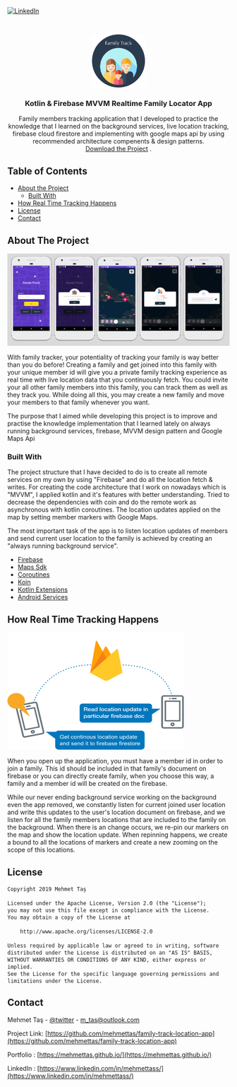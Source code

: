 [![LinkedIn][linkedin-shield]][linkedin-url]

<br />
<p align="center">
  <a href="https://www.linkedin.com/in/mehmettass">
    <img src="images/logo.png" alt="" width="120" height="120">
  </a>

  <h3 align="center">Kotlin & Firebase MVVM Realtime Family Locator App</h3>

  <p align="center">
    Family members tracking application that I developed to practice the knowledge that I learned on the background services, live location tracking, firebase cloud firestore and implementing with google maps api by using recommended architecture compenents & design patterns.
    <br />
    <a href="">Download the Project</a>
    .
</p>

## Table of Contents

* [About the Project](#about-the-project)
  * [Built With](#built-with)
* [How Real Time Tracking Happens](#how-real-time-tracking-happens)
* [License](#license)
* [Contact](#contact)

## About The Project

[![Product Name Screen Shot][product-screenshot]]()

With family tracker, your potentiality of tracking your family is way better than you do before! Creating a family and get joined into this family with your unique member id will give you a private family tracking experience as real time with live location data that you continuously fetch. You could invite your all other family members into this family, you can track them as well as they track you. While doing all this, you may create a new family and move your members to that family whenever you want.

The purpose that I aimed while developing this project is to improve and practise the knowledge implementation that I learned lately on always running background services, firebase, MVVM design pattern and Google Maps Api

### Built With

The project structure that I have decided to do is to create all remote services on my own by using "Firebase" and do all the location fetch & writes. For creating the code architecture that I work on nowadays which is "MVVM", I applied kotlin and it's features with better understanding. Tried to decrease the dependencies with coin and do the remote work as asynchronous with kotlin coroutines. The location updates applied on the map by setting member markers with Google Maps. 

The most important task of the app is to listen location updates of members and send current user location to the family is achieved by creating an "always running background service". 

* [Firebase](https://firebase.google.com/)
* [Maps Sdk](https://developers.google.com/maps/documentation/android-sdk/intro)
* [Coroutines](https://kotlinlang.org/docs/reference/coroutines-overview.html)
* [Koin](https://github.com/InsertKoinIO/koin)
* [Kotlin Extensions](https://kotlinlang.org/docs/reference/extensions.html)
* [Android Services](https://developer.android.com/guide/components/services)

## How Real Time Tracking Happens

<p align="left">
    <img src="images/flow.png" alt="" width="400" height="265">
 </p>
 
 When you open up the application, you must have a member id in order to join a family. This id should be included in that family's document on firebase or you can directly create family, when you choose this way, a family and a member id will be created on the firebase. 

While our never ending background service working on the background even the app removed, we constantly listen for current joined user location and write this updates to the user's location document on firebase, and we listen for all the family members locations that are included to the family on the background. When there is an change occurs, we re-pin our markers on the map and show the location update. When repinning happens, we create a bound to all the locations of markers and create a new zooming on the scope of this locations. 

<!-- LICENSE -->
## License

    Copyright 2019 Mehmet Taş

    Licensed under the Apache License, Version 2.0 (the "License");
    you may not use this file except in compliance with the License.
    You may obtain a copy of the License at

        http://www.apache.org/licenses/LICENSE-2.0

    Unless required by applicable law or agreed to in writing, software
    distributed under the License is distributed on an "AS IS" BASIS,
    WITHOUT WARRANTIES OR CONDITIONS OF ANY KIND, either express or implied.
    See the License for the specific language governing permissions and
    limitations under the License.

<!-- CONTACT -->
## Contact

Mehmet Taş - [@twitter](https://twitter.com/tasmehmet_) - m_tas@outlook.com

Project Link: [https://github.com/mehmettas/family-track-location-app](https://github.com/mehmettas/family-track-location-app)

Portfolio : [https://mehmettas.github.io/](https://mehmettas.github.io/)

LinkedIn : [https://www.linkedin.com/in/mehmettass/](https://www.linkedin.com/in/mehmettass/)

<!-- MARKDOWN LINKS & IMAGES -->
<!-- https://www.markdownguide.org/basic-syntax/#reference-style-links -->
[contributors-shield]: https://img.shields.io/github/contributors/othneildrew/Best-README-Template.svg?style=flat-square
[contributors-url]: https://github.com/othneildrew/Best-README-Template/graphs/contributors
[forks-shield]: https://img.shields.io/github/forks/othneildrew/Best-README-Template.svg?style=flat-square
[forks-url]: https://github.com/othneildrew/Best-README-Template/network/members
[stars-shield]: https://img.shields.io/github/stars/othneildrew/Best-README-Template.svg?style=flat-square
[stars-url]: https://github.com/othneildrew/Best-README-Template/stargazers
[issues-shield]: https://img.shields.io/github/issues/othneildrew/Best-README-Template.svg?style=flat-square
[issues-url]: https://github.com/othneildrew/Best-README-Template/issues
[license-shield]: https://img.shields.io/github/license/othneildrew/Best-README-Template.svg?style=flat-square
[license-url]: https://github.com/othneildrew/Best-README-Template/blob/master/LICENSE.txt
[linkedin-shield]: https://img.shields.io/badge/-LinkedIn-black.svg?style=flat-square&logo=linkedin&colorB=555
[linkedin-url]: https://www.linkedin.com/in/mehmettass/
[product-screenshot]: images/family_track_all.png
